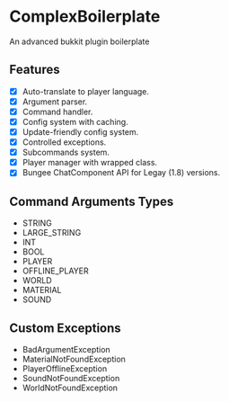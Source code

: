 # ComplexBoilerplate

An advanced bukkit plugin boilerplate

## Features

- [X] Auto-translate to player language.
- [X] Argument parser.
- [X] Command handler.
- [X] Config system with caching.
- [X] Update-friendly config system.
- [X] Controlled exceptions.
- [X] Subcommands system.
- [X] Player manager with wrapped class.
- [X] Bungee ChatComponent API for Legay (1.8) versions.

## Command Arguments Types

- STRING
- LARGE_STRING
- INT
- BOOL
- PLAYER
- OFFLINE_PLAYER
- WORLD
- MATERIAL
- SOUND

## Custom Exceptions

- BadArgumentException
- MaterialNotFoundException
- PlayerOfflineException
- SoundNotFoundException
- WorldNotFoundException